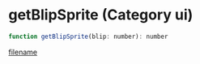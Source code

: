 # getBlipSprite (Category ui)

```js
function getBlipSprite(blip: number): number
```

[filename](getBlipSprite_m.md ':include')